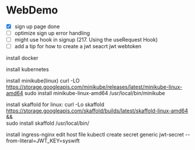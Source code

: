 # WebDemo

- [x] sign up page done
- [ ] optimize sign up error handling
- [ ] might use hook in signup (217. Using the useRequest Hook)
- [ ] add a tip for how to create a jwt seacrt jwt webtoken

install docker

install kubernetes

install minikube(linux)
curl -LO https://storage.googleapis.com/minikube/releases/latest/minikube-linux-amd64
sudo install minikube-linux-amd64 /usr/local/bin/minikube

install skaffold
for linux: curl -Lo skaffold https://storage.googleapis.com/skaffold/builds/latest/skaffold-linux-amd64 && \
sudo install skaffold /usr/local/bin/

install ingress-nginx
edit host file
kubectl create secret generic jwt-secret --from-literal=JWT_KEY=syswift
